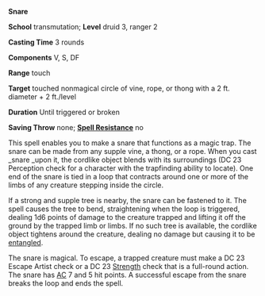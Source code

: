  **Snare**

**School** transmutation; **Level** druid 3, ranger 2

**Casting Time** 3 rounds

**Components** V, S, DF

**Range** touch

**Target** touched nonmagical circle of vine, rope, or thong with a 2 ft. diameter + 2 ft./level

**Duration** Until triggered or broken

**Saving Throw** none; **[Spell Resistance](../glossary.md#_spell-resistance)** no

This spell enables you to make a snare that functions as a magic trap. The snare can be made from any supple vine, a thong, or a rope. When you cast _snare _upon it, the cordlike object blends with its surroundings (DC 23 Perception check for a character with the trapfinding ability to locate). One end of the snare is tied in a loop that contracts around one or more of the limbs of any creature stepping inside the circle.

If a strong and supple tree is nearby, the snare can be fastened to it. The spell causes the tree to bend, straightening when the loop is triggered, dealing 1d6 points of damage to the creature trapped and lifting it off the ground by the trapped limb or limbs. If no such tree is available, the cordlike object tightens around the creature, dealing no damage but causing it to be [entangled](../glossary.md#_entangled).

The snare is magical. To escape, a trapped creature must make a DC 23 Escape Artist check or a DC 23 [Strength](../gettingStarted.md#_strength) check that is a full-round action. The snare has [AC](../combat.md#_armor-class) 7 and 5 hit points. A successful escape from the snare breaks the loop and ends the spell.

